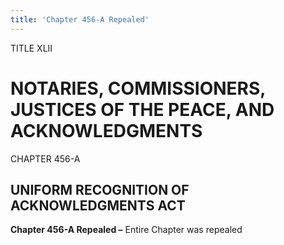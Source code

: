 ```yaml
---
title: 'Chapter 456-A Repealed'
---
```


TITLE XLII
                                             
NOTARIES, COMMISSIONERS, JUSTICES OF THE PEACE, AND ACKNOWLEDGMENTS
===================================================================

CHAPTER 456-A
                                             
UNIFORM RECOGNITION OF ACKNOWLEDGMENTS ACT
------------------------------------------

**Chapter 456-A Repealed –** Entire Chapter was repealed
